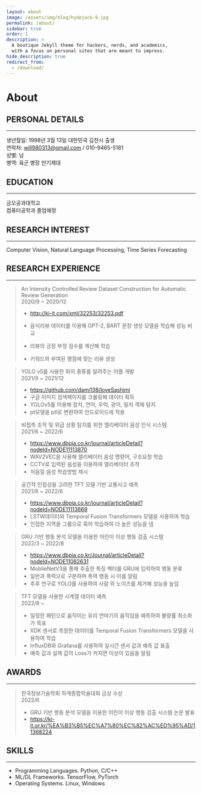 ```yaml
---
layout: about
image: /assets/img/blog/hydejack-9.jpg
permalink: /about/
sidebar: true
order: 1
description: >
  A boutique Jekyll theme for hackers, nerds, and academics,
  with a focus on personal sites that are meant to impress.
hide_description: true
redirect_from:
  - /download/
---
```


# About

<!--author-->

## PERSONAL DETAILS
---

생년월일: 1998년 3월 13일 대한민국 김천시 출생  
연락처: will980313@gmail.com / 010-9465-5181  
성별: 남  
병역: 육군 병장 만기제대
## EDUCATION
---


금오공과대학교  
컴퓨터공학과 졸업예정
## RESEARCH INTEREST
---

Computer Vision, Natural Language Processing, Time Series Forecasting
## RESEARCH EXPERIENCE
--- 
>An Intensity Controlled Review Dataset Construction for Automatic Review Generation  
>2020/9 ~ 2020/12  
>* <http://ki-it.com/xml/32253/32253.pdf>  
>
>* 음식리뷰 데이터를 이용해 GPT-2, BART 문장 생성 모델을 학습해 성능 비교  
>* 리뷰의 긍정 부정 점수를 계산해 학습  
>* 키워드와 부여된 평점에 맞는 리뷰 생성  

>YOLO v5를 사용한 회의 종류를 알려주는 어플 개발  
>2021/9 ~ 2021/12  
>* <https://github.com/dami138/loveSashimi>  
>* 구글 이미지 검색페이지를 크롤링해 데이터 획득  
>* YOLOv5를 이용해 참치, 연어, 우럭, 광어, 밀치 객체 탐지  
>* pt모델을 ptl로 변환하여 안드로이드에 적용  


>비접촉 조작 및 위급 상황 탐지를 위한 엘리베이터 음성 인식 시스템  
>2021/6 ~ 2022/6  
>
>* <https://www.dbpia.co.kr/journal/articleDetail?nodeId=NODE11113870>  
>* WAV2VEC을 사용해 엘리베이터 음성 명령어, 구조요청 학습  
>* CCTV로 입력된 음성을 이용하여 엘리베이터 조작  
>* 저음질 음성 학습방법 제시 

>공간적 인접성을 고려한 TFT 모델 기반 교통사고 예측  
2021/8 ~ 2022/6  
>* <https://www.dbpia.co.kr/journal/articleDetail?nodeId=NODE11113869>  
>* LSTW데이터와 Temporal Fusion Transformers 모델을 사용하여 학습  
>* 인접한 지역을 그룹으로 묶어 학습하여 더 높은 성능을 냄

>GRU 기반 행동 분석 모델을 이용한 어린이 이상 행동 검출 시스템  
2022/3 ~ 2022/8  
>* <https://www.dbpia.co.kr/Journal/articleDetail?nodeId=NODE11082631>  
>* MoblieNetV3을 통해 추출한 특징 벡터를 GRU에 입력하여 행동 분류  
>* 일반과 폭력으로 구분하며 폭력 행동 시 이를 알림  
>* 추후 연구로 YOLO를 사용하여 사람 외 노이즈를 제거해 성능을 높임  

>TFT 모델을 사용한 시계열 데이터 예측  
2022/8 ~  
>* 일정한 패턴으로 움직이는 유리 연마기의 움직임을 예측하여 불량률 최소화가 목표  
>* XDK 센서로 측정한 데이터를 Temporal Fusion Transformers 모델을 사용하여 학습  
>* InfluxDB와 Grafana를 사용하여 실시간 센서 값과 예측 값 표출  
>* 예측 값과 실제 값의 Loss가 커지면 이상이 있음을 알림 


## AWARDS  
---
>한국정보기술학회 하계종합학술대회 금상 수상   
2022/6  
>* GRU 기반 행동 분석 모델을 이용한 어린이 이상 행동 검출 시스템 논문 발표  
>* <https://ki-it.or.kr/%EA%B3%B5%EC%A7%80%EC%82%AC%ED%95%AD/11368224>  

## SKILLS
---  
* Programming Languages. Python, C/C++  
* ML/DL Frameworks. TensorFlow, PyTorch  
* Operating Systems. Linux, Windows  

